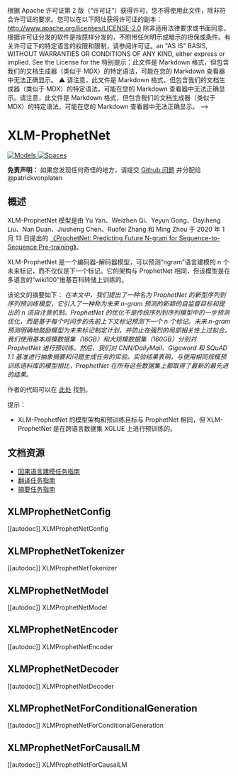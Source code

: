 <!--版权所有2020年HuggingFace团队。保留所有权利。-->
根据 Apache 许可证第 2 版（“许可证”）获得许可，您不得使用此文件，除非符合许可证的要求。您可以在以下网址获得许可证的副本：
http://www.apache.org/licenses/LICENSE-2.0
除非适用法律要求或书面同意，根据许可证分发的软件是按原样分发的，不附带任何明示或暗示的担保或条件。有关许可证下的特定语言的权限和限制，请参阅许可证。an "AS IS" BASIS, WITHOUT WARRANTIES OR CONDITIONS OF ANY KIND, either express or implied. See the License for the
特别提示：此文件是 Markdown 格式，但包含我们的文档生成器（类似于 MDX）的特定语法，可能在您的 Markdown 查看器中无法正确显示。
⚠️ 请注意，此文件是 Markdown 格式，但包含我们的文档生成器（类似于 MDX）的特定语法，可能在您的 Markdown 查看器中无法正确显示。请注意，此文件是 Markdown 格式，但包含我们的文档生成器（类似于 MDX）的特定语法，可能在您的 Markdown 查看器中无法正确显示。
-->
# XLM-ProphetNet

<div class="flex flex-wrap space-x-1"> <a href="https://huggingface.co/models?filter=xprophetnet"> <img alt="Models" src="https://img.shields.io/badge/All_model_pages-xprophetnet-blueviolet"> </a> <a href="https://huggingface.co/spaces/docs-demos/xprophetnet-large-wiki100-cased-xglue-ntg"> <img alt="Spaces" src="https://img.shields.io/badge/%F0%9F%A4%97%20Hugging%20Face-Spaces-blue"> </a> </div>

**免责声明：** 如果您发现任何奇怪的地方，请提交 [Github 问题](https://github.com/huggingface/transformers/issues/new?assignees=&labels=&template=bug-report.md&title) 并分配给@patrickvonplaten

## 概述

XLM-ProphetNet 模型是由 Yu Yan、Weizhen Qi、Yeyun Gong、Dayiheng Liu、Nan Duan、Jiusheng Chen、Ruofei Zhang 和 Ming Zhou 于 2020 年 1 月 13 日提出的 [《ProphetNet: Predicting Future N-gram for Sequence-to-Sequence Pre-training》](https://arxiv.org/abs/2001.04063)。

XLM-ProphetNet 是一个编码器-解码器模型，可以预测“ngram”语言建模的 n 个未来标记，而不仅仅是下一个标记。它的架构与 ProphetNet 相同，但该模型是在多语言的“wiki100”维基百科转储上训练的。

该论文的摘要如下：
*在本文中，我们提出了一种名为 ProphetNet 的新型序列到序列预训练模型，它引入了一种称为未来 n-gram 预测的新颖的自监督目标和提出的 n 流自注意机制。ProphetNet 的优化不是传统序列到序列模型中的一步预测优化，而是基于每个时间步的先前上下文标记预测下一个 n 个标记。未来 n-gram 预测明确地鼓励模型为未来标记制定计划，并防止在强烈的局部相关性上过拟合。我们使用基本规模数据集（16GB）和大规模数据集（160GB）分别对 ProphetNet 进行预训练。然后，我们对 CNN/DailyMail、Gigaword 和 SQuAD 1.1 基准进行抽象摘要和问题生成任务的实验。实验结果表明，与使用相同规模预训练语料库的模型相比，ProphetNet 在所有这些数据集上都取得了最新的最先进的结果。*

作者的代码可以在 [此处](https://github.com/microsoft/ProphetNet) 找到。

提示：

- XLM-ProphetNet 的模型架构和预训练目标与 ProphetNet 相同，但 XLM-ProphetNet 是在跨语言数据集 XGLUE 上进行预训练的。

## 文档资源

- [因果语言建模任务指南](../tasks/language_modeling)
- [翻译任务指南](../tasks/translation)
- [摘要任务指南](../tasks/summarization)
## XLMProphetNetConfig

[[autodoc]] XLMProphetNetConfig

## XLMProphetNetTokenizer

[[autodoc]] XLMProphetNetTokenizer

## XLMProphetNetModel

[[autodoc]] XLMProphetNetModel

## XLMProphetNetEncoder

[[autodoc]] XLMProphetNetEncoder

## XLMProphetNetDecoder

[[autodoc]] XLMProphetNetDecoder

## XLMProphetNetForConditionalGeneration

[[autodoc]] XLMProphetNetForConditionalGeneration

## XLMProphetNetForCausalLM

[[autodoc]] XLMProphetNetForCausalLM
